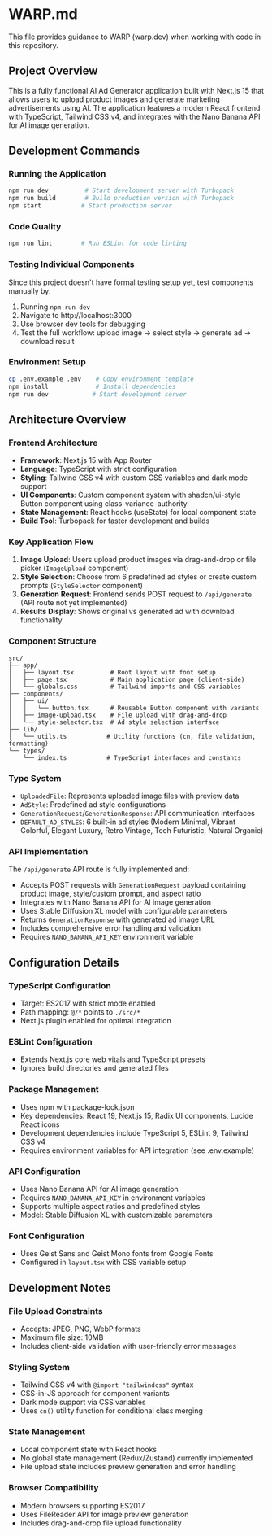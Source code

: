 # WARP.md

This file provides guidance to WARP (warp.dev) when working with code in this repository.

## Project Overview

This is a fully functional AI Ad Generator application built with Next.js 15 that allows users to upload product images and generate marketing advertisements using AI. The application features a modern React frontend with TypeScript, Tailwind CSS v4, and integrates with the Nano Banana API for AI image generation.

## Development Commands

### Running the Application
```bash
npm run dev          # Start development server with Turbopack
npm run build        # Build production version with Turbopack  
npm start           # Start production server
```

### Code Quality
```bash
npm run lint        # Run ESLint for code linting
```

### Testing Individual Components
Since this project doesn't have formal testing setup yet, test components manually by:
1. Running `npm run dev`
2. Navigate to http://localhost:3000
3. Use browser dev tools for debugging
4. Test the full workflow: upload image → select style → generate ad → download result

### Environment Setup
```bash
cp .env.example .env    # Copy environment template
npm install             # Install dependencies
npm run dev            # Start development server
```

## Architecture Overview

### Frontend Architecture
- **Framework**: Next.js 15 with App Router
- **Language**: TypeScript with strict configuration
- **Styling**: Tailwind CSS v4 with custom CSS variables and dark mode support
- **UI Components**: Custom component system with shadcn/ui-style Button component using class-variance-authority
- **State Management**: React hooks (useState) for local component state
- **Build Tool**: Turbopack for faster development and builds

### Key Application Flow
1. **Image Upload**: Users upload product images via drag-and-drop or file picker (`ImageUpload` component)
2. **Style Selection**: Choose from 6 predefined ad styles or create custom prompts (`StyleSelector` component)
3. **Generation Request**: Frontend sends POST request to `/api/generate` (API route not yet implemented)
4. **Results Display**: Shows original vs generated ad with download functionality

### Component Structure
```
src/
├── app/
│   ├── layout.tsx          # Root layout with font setup
│   ├── page.tsx            # Main application page (client-side)
│   └── globals.css         # Tailwind imports and CSS variables
├── components/
│   ├── ui/
│   │   └── button.tsx      # Reusable Button component with variants
│   ├── image-upload.tsx    # File upload with drag-and-drop
│   └── style-selector.tsx  # Ad style selection interface
├── lib/
│   └── utils.ts           # Utility functions (cn, file validation, formatting)
└── types/
    └── index.ts           # TypeScript interfaces and constants
```

### Type System
- `UploadedFile`: Represents uploaded image files with preview data
- `AdStyle`: Predefined ad style configurations
- `GenerationRequest`/`GenerationResponse`: API communication interfaces
- `DEFAULT_AD_STYLES`: 6 built-in ad styles (Modern Minimal, Vibrant Colorful, Elegant Luxury, Retro Vintage, Tech Futuristic, Natural Organic)

### API Implementation
The `/api/generate` API route is fully implemented and:
- Accepts POST requests with `GenerationRequest` payload containing product image, style/custom prompt, and aspect ratio
- Integrates with Nano Banana API for AI image generation
- Uses Stable Diffusion XL model with configurable parameters
- Returns `GenerationResponse` with generated ad image URL
- Includes comprehensive error handling and validation
- Requires `NANO_BANANA_API_KEY` environment variable

## Configuration Details

### TypeScript Configuration
- Target: ES2017 with strict mode enabled
- Path mapping: `@/*` points to `./src/*`
- Next.js plugin enabled for optimal integration

### ESLint Configuration
- Extends Next.js core web vitals and TypeScript presets
- Ignores build directories and generated files

### Package Management
- Uses npm with package-lock.json
- Key dependencies: React 19, Next.js 15, Radix UI components, Lucide React icons
- Development dependencies include TypeScript 5, ESLint 9, Tailwind CSS v4
- Requires environment variables for API integration (see .env.example)

### API Configuration
- Uses Nano Banana API for AI image generation
- Requires `NANO_BANANA_API_KEY` in environment variables
- Supports multiple aspect ratios and predefined styles
- Model: Stable Diffusion XL with customizable parameters

### Font Configuration
- Uses Geist Sans and Geist Mono fonts from Google Fonts
- Configured in `layout.tsx` with CSS variable setup

## Development Notes

### File Upload Constraints
- Accepts: JPEG, PNG, WebP formats
- Maximum file size: 10MB
- Includes client-side validation with user-friendly error messages

### Styling System
- Tailwind CSS v4 with `@import "tailwindcss"` syntax
- CSS-in-JS approach for component variants
- Dark mode support via CSS variables
- Uses `cn()` utility function for conditional class merging

### State Management
- Local component state with React hooks
- No global state management (Redux/Zustand) currently implemented
- File upload state includes preview generation and error handling

### Browser Compatibility
- Modern browsers supporting ES2017
- Uses FileReader API for image preview generation
- Includes drag-and-drop file upload functionality